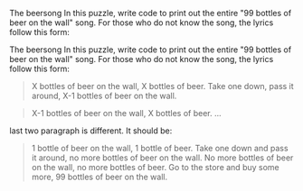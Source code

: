 The beersong In this puzzle, write code to print out the entire "99 bottles of beer on the wall" song. For those who do not know the song, the lyrics follow this form:

The beersong In this puzzle, write code to print out the entire "99 bottles of beer on the wall" song. For those who do not know the song, the lyrics follow this form:

>X bottles of beer on the wall, X bottles of beer.
>Take one down, pass it around, X-1 bottles of beer on the wall.

>X-1 bottles of beer on the wall, X bottles of beer.
>...

last two paragraph is different. It should be:

>1 bottle of beer on the wall, 1 bottle of beer.
Take one down and pass it around, no more bottles of beer on the wall.
No more bottles of beer on the wall, no more bottles of beer.
Go to the store and buy some more, 99 bottles of beer on the wall.
